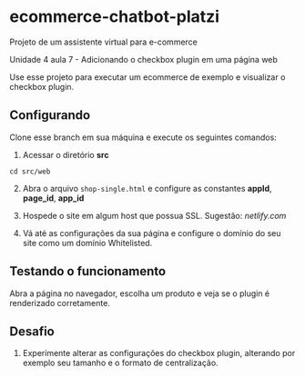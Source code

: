 # ecommerce-chatbot-platzi
Projeto de um assistente virtual para e-commerce

Unidade 4 aula 7 - Adicionando o checkbox plugin em uma página web

Use esse projeto para executar um ecommerce de exemplo e visualizar o checkbox plugin.

## Configurando

Clone esse branch em sua máquina e execute os seguintes comandos:

1. Acessar o diretório **src**

`cd src/web`

2. Abra o arquivo `shop-single.html` e configure as constantes **appId**, **page_id**, **app_id**

3. Hospede o site em algum host que possua SSL. Sugestão: _netlify.com_

4. Vá até as configurações da sua página e configure o domínio do seu site como um domínio Whitelisted.

## Testando o funcionamento

Abra a página no navegador, escolha um produto e veja se o plugin é renderizado corretamente.

## Desafio

1. Experimente alterar as configurações do checkbox plugin, alterando por exemplo seu tamanho e o formato de centralização.
